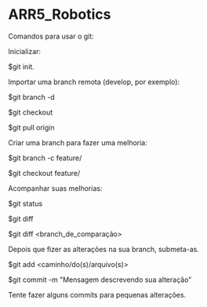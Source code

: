 # ARR5_Robotics
Comandos para usar o git:

Inicializar:

$git init.

Importar uma branch remota (develop, por exemplo):

$git branch -d <nomebranch>

$git checkout <nomebranch>

$git pull origin <nomebranch>

Criar uma branch para fazer uma melhoria:

$git branch -c feature/<nomedamelhoria>

$git checkout feature/<nomedamelhoria>

Acompanhar suas melhorias:

$git status

$git diff

$git diff <branch_de_comparação>

Depois que fizer as alterações na sua branch, submeta-as.

$git add <caminho/do(s)/arquivo(s)>

$git commit -m "Mensagem descrevendo sua alteração"

Tente fazer alguns commits para pequenas alterações.